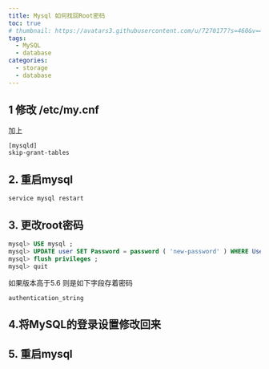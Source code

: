 ```yaml
---
title: Mysql 如何找回Root密码
toc: true
# thumbnail: https://avatars3.githubusercontent.com/u/7270177?s=460&v=4
tags:
  - MySQL
  - database
categories:
  - storage
  - database
---
```


## 1  修改 /etc/my.cnf
加上
```
[mysqld]
skip-grant-tables
```

## 2. 重启mysql 
```
service mysql restart
```

## 3. 更改root密码
```sql
mysql> USE mysql ; 
mysql> UPDATE user SET Password = password ( 'new-password' ) WHERE User = 'root' ; 
mysql> flush privileges ; 
mysql> quit
```
如果版本高于5.6 则是如下字段存着密码
```
authentication_string
```
## 4.将MySQL的登录设置修改回来 

## 5. 重启mysql


